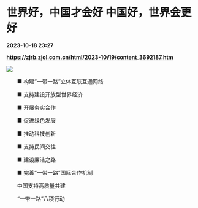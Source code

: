 # 世界好，中国才会好 中国好，世界会更好

**2023-10-18 23:27**

**https://zjrb.zjol.com.cn/html/2023-10/19/content_3692187.htm**

![](https://zjrb.zjol.com.cn/images/2023-10/19/zjrb2023101900001v01b005.jpg)

　　■ 构建“一带一路”立体互联互通网络

　　■ 支持建设开放型世界经济

　　■ 开展务实合作

　　■ 促进绿色发展

　　■ 推动科技创新

　　■ 支持民间交往

　　■ 建设廉洁之路

　　■ 完善“一带一路”国际合作机制

　　中国支持高质量共建

　　“一带一路”八项行动